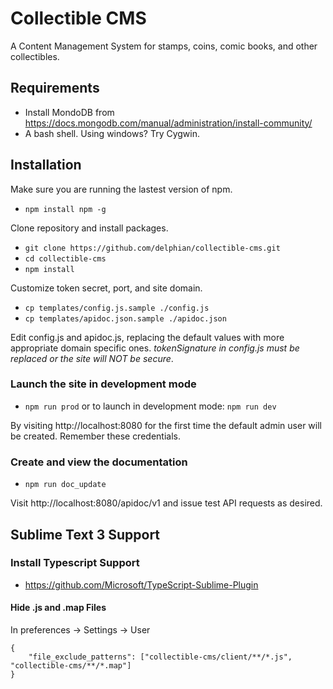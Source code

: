 # Collectible CMS

A Content Management System for stamps, coins, comic books, and other collectibles.

## Requirements

* Install MondoDB from https://docs.mongodb.com/manual/administration/install-community/
* A bash shell. Using windows? Try Cygwin.

## Installation

Make sure you are running the lastest version of npm.

* `npm install npm -g`

Clone repository and install packages.

* `git clone https://github.com/delphian/collectible-cms.git`
* `cd collectible-cms`
* `npm install`

Customize token secret, port, and site domain.

* `cp templates/config.js.sample ./config.js`
* `cp templates/apidoc.json.sample ./apidoc.json`

Edit config.js and apidoc.js, replacing the default values with more appropriate domain specific ones. _tokenSignature in config.js must be replaced or the site will NOT be secure_.

### Launch the site in development mode

* `npm run prod` or to launch in development mode: `npm run dev`

By visiting http://localhost:8080 for the first time the default admin user
will be created. Remember these credentials.

### Create and view the documentation

* `npm run doc_update`

Visit http://localhost:8080/apidoc/v1 and issue test API requests as desired.

## Sublime Text 3 Support

### Install Typescript Support

* https://github.com/Microsoft/TypeScript-Sublime-Plugin

#### Hide .js and .map Files

In preferences -> Settings -> User

    {
        "file_exclude_patterns": ["collectible-cms/client/**/*.js", "collectible-cms/**/*.map"]
    }

